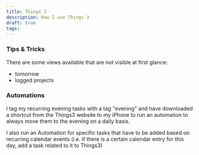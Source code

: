 ```yaml
---
title: Things 3
description: How I use Things 3
draft: true
tags:
---
```

### Tips & Tricks

There are some views available that are not visible at first glance:
- tomorrow
- logged projects

### Automations

I tag my recurring evening tasks with a tag "evening" and have downloaded a shortcut from the Things3 website to my iPhone to run an automation to always move them to the evening on a daily basis.

I also run an Automation for specific tasks that have to be added based on recurring calendar events (i.e. if there is a certain calendar entry for this day, add a task related to it to Things3)
